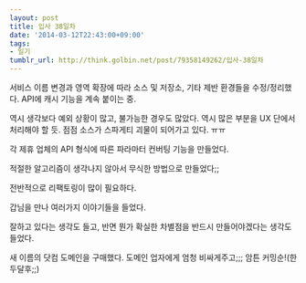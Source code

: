 ```yaml
---
layout: post
title: 입사 38일차
date: '2014-03-12T22:43:00+09:00'
tags:
- 일기
tumblr_url: http://think.golbin.net/post/79358149262/입사-38일차
---
```

서비스 이름 변경과 영역 확장에 따라 소스 및 저장소, 기타 제반 환경들을 수정/정리했다.
API에 캐시 기능을 계속 붙이는 중.

역시 생각보다 예외 상황이 많고, 불가능한 경우도 많았다.
역시 많은 부분을 UX 단에서 처리해야 할 듯.
점점 소스가 스파게티 괴물이 되어가고 있다. ㅠㅠ

각 제휴 업체의 API 형식에 따른 파라마터 컨버팅 기능을 만들었다.

적절한 알고리즘이 생각나지 않아서 무식한 방법으로 만들었다;;

전반적으로 리팩토링이 많이 필요하다.


갑님을 만나 여러가지 이야기들을 들었다.

잘하고 있다는 생각도 들고, 반면 뭔가 확실한 차별점을 반드시 만들어야겠다는 생각도 들었다.


새 이름의 닷컴 도메인을 구매했다. 도메인 업자에게 엄청 비싸게주고;;; 암튼 커밍순!(한두달후;;)
